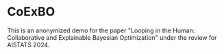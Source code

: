 # CoExBO

This is an anonymized demo for the paper "Looping in the Human: Collaborative and Explainable Bayesian Optimization" under the review for AISTATS 2024.
